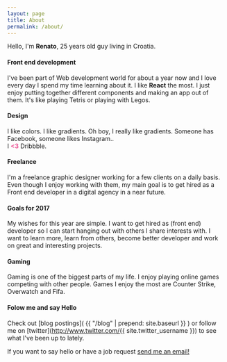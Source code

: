 ```yaml
---
layout: page
title: About
permalink: /about/
---
```

<div class="my-img-about"></div>

Hello, I'm **Renato**, 25 years old guy living in Croatia.

####  Front end development

I've been part of Web development world for about a year now and I love every day I spend my time learning about it. I like **React** the most. I just enjoy putting together different components and making an app out of them. It's like playing Tetris or playing with Legos.

#### Design

I like colors. I like gradients. Oh boy, I really like gradients. Someone has Facebook, someone likes Instagram..
<br>I <span style="color: #EC5796; font-weight:bold;"><3</span> Dribbble. 

####  Freelance

I'm a freelance graphic designer working for a few clients on a daily basis. Even though I enjoy working with them, my main goal is to get hired as a Front end developer in a digital agency in a near future.

#### Goals for 2017

My wishes for this year are simple. I want to get hired as (front end) developer so I can start hanging out with others I share interests with. I want to learn more, learn from others, become better developer and work on great and interesting projects.

#### Gaming

Gaming is one of the biggest parts of my life. I enjoy playing online games competing with other people. Games I enjoy the most are Counter Strike, Overwatch and Fifa.

#### Folow me and say Hello

Check out [blog postings]( {{ "/blog" | prepend: site.baseurl }} ) or follow me on [twitter](http://www.twitter.com/{{ site.twitter_username }}) to see what I've been up to lately.

If you want to say hello or have a job request <a href="mailto:{{ site.email }}">send me an email!</a>
